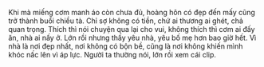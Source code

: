Khi mà miếng cơm manh áo còn chưa đủ, hoàng hôn có đẹp đến mấy cũng trở thành buổi chiều tà. Chỉ sợ không có tiền, chứ ai thương ai ghét, chả quan trọng. Thích thì nói chuyện qua lại cho vui, không thích thì cơm ai đấy ăn, nhà ai nấy ở. Lớn rồi nhưng thấy yêu nhà, yêu bố mẹ hơn bao giờ hết. Vì nhà là nơi đẹp nhất, nơi không có bộn bề, cũng là nơi không khiến mình khóc nấc lên vì áp lực. Người ta thường nói, lớn rồi xem cái clip.
